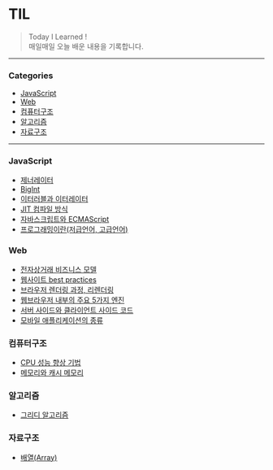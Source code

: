 # TIL

> Today I Learned !
> <br/>매일매일 오늘 배운 내용을 기록합니다.

---
### Categories

* [JavaScript](#JavaScript)
* [Web](#Web)
* [컴퓨터구조](#컴퓨터구조)
* [알고리즘](#알고리즘)
* [자료구조](#자료구조)

---

### JavaScript

- [제너레이터](JavaScript/generator.md)
- [BigInt](JavaScript/BigInt.md)
- [이터러블과 이터레이터](JavaScript/이터러블&이터레이터.md)
- [JIT 컴파일 방식](JavaScript/JIT컴파일.md)
- [자바스크립트와 ECMAScript](JavaScript/자바스크립트&ECMAScript.md)
- [프로그래밍이란(저급언어, 고급언어)](JavaScript/프로그래밍이란(저급언어와고급언어).md)

### Web

- [전자상거래 비즈니스 모델](Web/e-commerce-business-models.md)
- [웹사이트 best practices](Web/web-best-practices.md)
- [브라우저 렌더링 과정, 리렌더링](Web/browser-rendering.md)
- [웹브라우저 내부의 주요 5가지 엔진](Web/웹브라우저-내부-주요5가지엔진.md)
- [서버 사이드와 클라이언트 사이드 코드](Web/서버사이드-클라이언트사이드.md)
- [모바일 애플리케이션의 종류](Web/모바일-애플리케이션-종류.md)

### 컴퓨터구조

- [CPU 성능 향상 기법](CS/computer-structure/05-CPU성능향상기법.md)
- [메모리와 캐시 메모리](CS/computer-structure/06-memory&cache-memory.md)

### 알고리즘

- [그리디 알고리즘](Algorithm/01-greedy.md)

### 자료구조

- [배열(Array)](DataStructure/01-Array.md)
